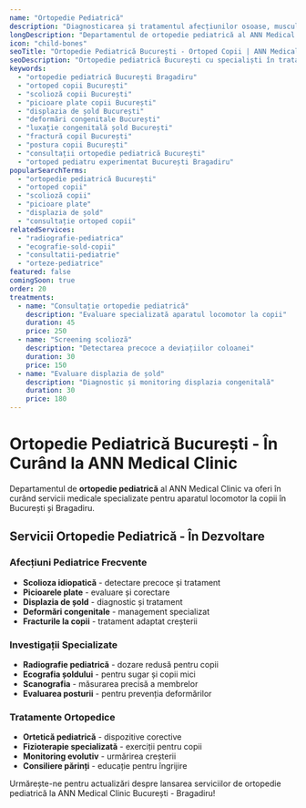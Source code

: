 ```yaml
---
name: "Ortopedie Pediatrică"
description: "Diagnosticarea și tratamentul afecțiunilor osoase, musculare și articulare la copii, cu soluții adaptate vârstei"
longDescription: "Departamentul de ortopedie pediatrică al ANN Medical Clinic va oferi servicii medicale specializate pentru diagnosticarea și tratamentul afecțiunilor aparatului locomotor la copii în București. Echipa noastră de ortopezi pediatri experimentați va asigura îngrijire specializată adaptată nevoilor copiilor."
icon: "child-bones"
seoTitle: "Ortopedie Pediatrică București - Ortoped Copii | ANN Medical Clinic"
seoDescription: "Ortopedie pediatrică București cu specialiști în tratarea copiilor. Scolioză, picioarele plate, deformări congenitale. În curând la ANN Medical Clinic Bragadiru."
keywords:
  - "ortopedie pediatrică București Bragadiru"
  - "ortoped copii București"
  - "scolioză copii București"
  - "picioare plate copii București"
  - "displazia de șold București"
  - "deformări congenitale București"
  - "luxație congenitală șold București"
  - "fractură copil București"
  - "postura copii București"
  - "consultații ortopedie pediatrică București"
  - "ortoped pediatru experimentat București Bragadiru"
popularSearchTerms:
  - "ortopedie pediatrică București"
  - "ortoped copii"
  - "scolioză copii"
  - "picioare plate"
  - "displazia de șold"
  - "consultație ortoped copii"
relatedServices:
  - "radiografie-pediatrica"
  - "ecografie-sold-copii"
  - "consultatii-pediatrie"
  - "orteze-pediatrice"
featured: false
comingSoon: true
order: 20
treatments:
  - name: "Consultație ortopedie pediatrică"
    description: "Evaluare specializată aparatul locomotor la copii"
    duration: 45
    price: 250
  - name: "Screening scolioză"
    description: "Detectarea precoce a deviațiilor coloanei"
    duration: 30
    price: 150
  - name: "Evaluare displazia de șold"
    description: "Diagnostic și monitoring displazia congenitală"
    duration: 30
    price: 180
---
```


# Ortopedie Pediatrică București - În Curând la ANN Medical Clinic

Departamentul de **ortopedie pediatrică** al ANN Medical Clinic va oferi în curând servicii medicale specializate pentru aparatul locomotor la copii în București și Bragadiru.

## Servicii Ortopedie Pediatrică - În Dezvoltare

### Afecțiuni Pediatrice Frecvente

- **Scolioza idiopatică** - detectare precoce și tratament
- **Picioarele plate** - evaluare și corectare
- **Displazia de șold** - diagnostic și tratament
- **Deformări congenitale** - management specializat
- **Fracturile la copii** - tratament adaptat creșterii

### Investigații Specializate

- **Radiografie pediatrică** - dozare redusă pentru copii
- **Ecografia șoldului** - pentru sugar și copii mici
- **Scanografia** - măsurarea precisă a membrelor
- **Evaluarea posturii** - pentru prevenția deformărilor

### Tratamente Ortopedice

- **Ortetică pediatrică** - dispozitive corective
- **Fizioterapie specializată** - exerciții pentru copii
- **Monitoring evolutiv** - urmărirea creșterii
- **Consiliere părinți** - educație pentru îngrijire

Urmărește-ne pentru actualizări despre lansarea serviciilor de ortopedie pediatrică la ANN Medical Clinic București - Bragadiru!

